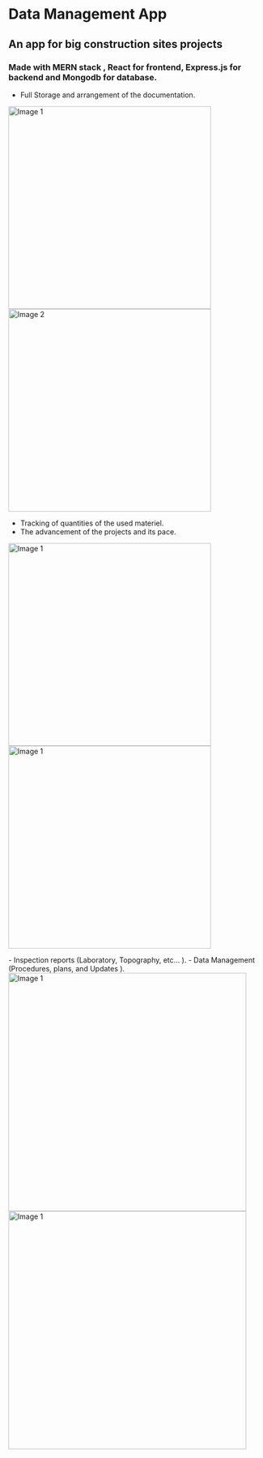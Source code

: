 # Data Management App
## An app for big construction sites projects

### Made with MERN stack , React for frontend, Express.js for backend and Mongodb for database.

- Full Storage and arrangement of the documentation.
<p>
  <img src="https://github.com/tahasama/proApp/assets/69104880/8cf290f2-279d-405e-80e1-d29ef4ff32b3" alt="Image 1" width="400" />
  <img src="https://github.com/tahasama/proApp/assets/69104880/5c8b725f-057b-4639-b8e2-058168551a34" alt="Image 2" width="400" />
</p>

- Tracking of quantities of the used materiel.
- The advancement of the projects and its pace.
<p>
   <img src="https://github.com/tahasama/proApp/assets/69104880/1973b4a3-bad6-4b9e-b643-f878ab4a8b50" alt="Image 1" width="400" />
   <img src="https://github.com/tahasama/proApp/assets/69104880/41a2d54a-72a2-4c75-932f-fc0a3a990f90" alt="Image 1" width="400" />
</p>
- Inspection reports (Laboratory, Topography, etc... ).
- Data Management (Procedures, plans, and Updates ).

   <img src="https://github.com/tahasama/proApp/assets/69104880/4a13d52d-34af-4c1b-a3d6-3edae6e8b87e" alt="Image 1" width="470" />
   <img src="https://github.com/tahasama/proApp/assets/69104880/48e79373-a2f5-4464-9dff-a63bff7e07a2" alt="Image 1" width="470" />
  

